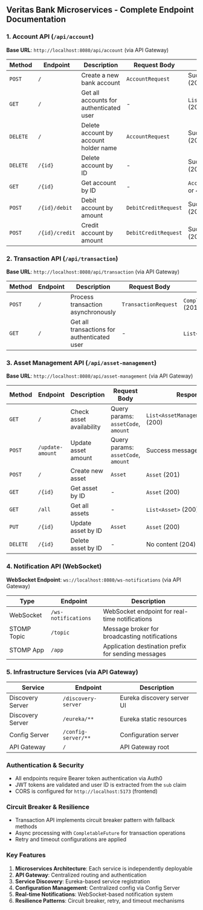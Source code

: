## Veritas Bank Microservices - Complete Endpoint Documentation

### 1. Account API (`/api/account`)
**Base URL**: `http://localhost:8080/api/account` (via API Gateway)

| Method | Endpoint | Description | Request Body | Response |
|--------|----------|-------------|--------------|----------|
| `POST` | `/` | Create a new bank account | `AccountRequest` | Success message (201) |
| `GET` | `/` | Get all accounts for authenticated user | - | `List<AccountResponse>` (200) |
| `DELETE` | `/` | Delete account by account holder name | `AccountRequest` | Success message (200) or error (404) |
| `DELETE` | `/{id}` | Delete account by ID | - | Success message (200) or error (404) |
| `GET` | `/{id}` | Get account by ID | - | `AccountResponse` (200) or 404 |
| `POST` | `/{id}/debit` | Debit account by amount | `DebitCreditRequest` | Success message (200) or error (400) |
| `POST` | `/{id}/credit` | Credit account by amount | `DebitCreditRequest` | Success message (200) |

### 2. Transaction API (`/api/transaction`)
**Base URL**: `http://localhost:8080/api/transaction` (via API Gateway)

| Method | Endpoint | Description | Request Body | Response |
|--------|----------|-------------|--------------|----------|
| `POST` | `/` | Process transaction asynchronously | `TransactionRequest` | `CompletableFuture<String>` (201) |
| `GET` | `/` | Get all transactions for authenticated user | - | `List<Transaction>` (200) |

### 3. Asset Management API (`/api/asset-management`)
**Base URL**: `http://localhost:8080/api/asset-management` (via API Gateway)

| Method | Endpoint | Description | Request Body | Response |
|--------|----------|-------------|--------------|----------|
| `GET` | `/` | Check asset availability | Query params: `assetCode`, `amount` | `List<AssetManagementResponse>` (200) |
| `POST` | `/update-amount` | Update asset amount | Query params: `assetCode`, `amount` | Success message (200) |
| `POST` | `/` | Create new asset | `Asset` | `Asset` (201) |
| `GET` | `/{id}` | Get asset by ID | - | `Asset` (200) |
| `GET` | `/all` | Get all assets | - | `List<Asset>` (200) |
| `PUT` | `/{id}` | Update asset by ID | `Asset` | `Asset` (200) |
| `DELETE` | `/{id}` | Delete asset by ID | - | No content (204) |

### 4. Notification API (WebSocket)
**WebSocket Endpoint**: `ws://localhost:8080/ws-notifications` (via API Gateway)

| Type | Endpoint | Description |
|------|----------|-------------|
| WebSocket | `/ws-notifications` | WebSocket endpoint for real-time notifications |
| STOMP Topic | `/topic` | Message broker for broadcasting notifications |
| STOMP App | `/app` | Application destination prefix for sending messages |

### 5. Infrastructure Services (via API Gateway)

| Service | Endpoint | Description |
|---------|----------|-------------|
| Discovery Server | `/discovery-server` | Eureka discovery server UI |
| Discovery Server | `/eureka/**` | Eureka static resources |
| Config Server | `/config-server/**` | Configuration server |
| API Gateway | `/` | API Gateway root |

### Authentication & Security
- All endpoints require Bearer token authentication via Auth0
- JWT tokens are validated and user ID is extracted from the `sub` claim
- CORS is configured for `http://localhost:5173` (frontend)

### Circuit Breaker & Resilience
- Transaction API implements circuit breaker pattern with fallback methods
- Async processing with `CompletableFuture` for transaction operations
- Retry and timeout configurations are applied

### Key Features
1. **Microservices Architecture**: Each service is independently deployable
2. **API Gateway**: Centralized routing and authentication
3. **Service Discovery**: Eureka-based service registration
4. **Configuration Management**: Centralized config via Config Server
5. **Real-time Notifications**: WebSocket-based notification system
6. **Resilience Patterns**: Circuit breaker, retry, and timeout mechanisms